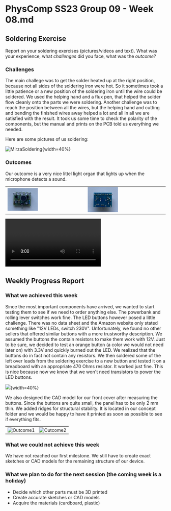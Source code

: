 # PhysComp SS23 Group 09 - Week 08.md

## Soldering Exercise
Report on your soldering exercises (pictures/videos and text). What was your experience, what *challenges* did you face, what was the *outcome*?


### Challenges  

The main challege was to get the solder heated up at the right position, because not all sides of the soldering iron were hot. So it sometimes took a little patience or a new position of the soldering iron until the wire could be soldered. We used the helping hand and a flux pen, that helped the solder flow cleanly onto the parts we were soldering.
Another challenge was to reach the position between all the wires, but the helping hand and cutting and bending the finished wires away helped a lot and all in all we are satisfied with the result.
It took us some time to check the polarity of the components, but the manual and prints on the PCB told us everything we needed.

Here are some pictures of us soldering: 

![MirzaSoldering](Figures/soldering-ex.jpg){width=40%}


### Outcomes 
Our outcome is a very nice littel light organ that lights up when the microphone detects a sound.

<table><tr>
<td> <img src="Figures/outcomeSoldering2.jpg" alt="Outcome1" style="max-width: 40%;"/> </td>
<td> <img src="Figures/outcomeSoldering1.jpg" alt="Outcome2" style="max-width: 40%;"/> </td>
</tr></table>


![](Figures/videoLEDOrgel.mp4)


## Weekly Progress Report

### What we achieved this week

Since the most important components have arrived, we wanted to start testing them to see if we need to order anything else. The powerbank and rolling lever switches work fine. The LED buttons however posed a little challenge. There was no data sheet and the Amazon website only stated something like "12V LEDs, switch 230V". Unfortunately, we found no other sellers that offered similar buttons with a more trustworthy description. We assumed the buttons the contain resistors to make them work with 12V. Just to be sure, we decided to test an orange button (a color we would not need later on) with 3.3V and quickly burned out the LED. We realized that the buttons do in fact not contain any resistors. We then soldered some of the left over leads from the soldering exercise to a new button and tested it on a breadboard with an appropriate 470 Ohms resistor. It worked just fine. This is nice because now we know that we won't need transistors to power the LED buttons.

![](Figures/button-legs.jpg){width=40%}

We also designed the CAD model for our front cover after measuring the buttons. Since the buttons are quite small, the panel has to be only 2 mm thin. We added ridges for structural stability. It is located in our concept folder and we would be happy to have it printed as soon as possible to see if everything fits.

<table><tr>
<td> <img src="Figures/button-measure.jpg" alt="Outcome1" width="40%"/> </td>
<td> <img src="Figures/frontpanel.png" alt="Outcome2"/> </td>
</tr></table>

### What we could not achieve this week

We have not reached our first milestone. We still have to create exact sketches or CAD models for the remaining structure of our device.

### What we plan to do for the next session (the coming week is a holiday)

* Decide which other parts must be 3D printed
* Create accurate sketches or CAD models
* Acquire the materials (cardboard, plastic)
